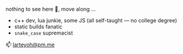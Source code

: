 nothing to see here 🙈, move along ...

- c++ dev, lua junkie, some JS (all self-taught — no college degree)
- static builds fanatic
- `snake_case` supremacist

📫 larteyoh@pm.me
